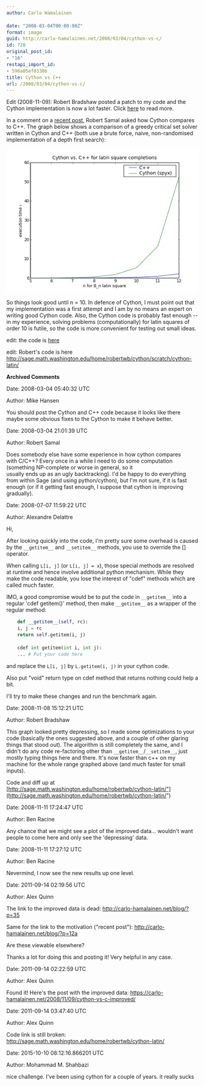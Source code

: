 ```yaml
---
author: Carlo Hamalainen

date: "2008-03-04T00:00:00Z"
format: image
guid: http://carlo-hamalainen.net/2008/03/04/cython-vs-c/
id: 720
original_post_id:
- "16"
restapi_import_id:
- 596a05ef0330b
title: Cython vs C++
url: /2008/03/04/cython-vs-c/
---
```

Edit (2008-11-09): Robert Bradshaw posted a patch to my code and the Cython implementation is now a lot faster. Click [here](/2008/11/09/cython-vs-c-improved/) to read more.

In a comment on a [recent post](/2007/12/18/speeding-up-code-using-cython/), Robert Samal asked how Cython compares to C++. The graph below shows a comparison of a greedy critical set solver written in Cython and C++ (both use a brute force, naive, non-randomised implementation of a depth first search): 

![](/stuff/myfiles/cython-vs-cpp.png) 

So things look good until n = 10. In defence of Cython, I must point out that my implementation was a first attempt and I am by no means an expert on writing good Cython code. Also, the Cython code is probably fast enough -- in my experience, solving problems (computationally) for latin squares of order 10 is futile, so the code is more convenient for testing out small ideas.

edit: the code is [here](http://carlo-hamalainen.net/sage/latin-1.2/)

edit: Robert's code is here <http://sage.math.washington.edu/home/robertwb/cython/scratch/cython-latin/>

**Archived Comments**

Date: 2008-03-04 05:40:32 UTC

Author: Mike Hansen

You should post the Cython and C++ code because it looks like there maybe some obvious fixes to the Cython to make it behave better.

Date: 2008-03-04 21:01:39 UTC

Author: Robert Samal

Does somebody else have some experience in how cython compares  
with C/C++? Every once in a while I need to do some computation (something NP-complete or worse in general, so it  
usually ends up as an ugly backtracking). I'd be happy to do everything from within Sage (and using python/cython), but I'm not sure, if it is fast enough (or if it getting fast enough, I suppose that cython is improving gradually).

Date: 2008-07-07 11:59:22 UTC

Author: Alexandre Delattre

Hi,

After looking quickly into the code, I'm pretty sure some overhead is caused by the ``__getitem__`` and ``__setitem__`` methods, you use to override the [] operator.

When calling ``L[i, j]`` (or ``L[i, j] = x``), those special methods are resolved at runtime and hence involve additional python mechanism. While they make the code readable, you lose the interest of "cdef" methods which are called much faster.

IMO, a good compromise would be to put the code in ``__getitem__`` into a regular 'cdef getitem()' method, then make ``__getitem__`` as a wrapper of the regular method:

```python
    def __getitem__(self, rc):  
    i, j = rc  
    return self.getitem(i, j)

    cdef int getitem(int i, int j):  
    ... # Put your code here
```

and replace the ``L[i, j]`` by ``L.getitem(i, j)`` in your cython code.

Also put "void" return type on cdef method that returns nothing could help a bit.

I'll try to make these changes and run the benchmark again.

Date: 2008-11-08 15:12:21 UTC

Author: Robert Bradshaw

This graph looked pretty depressing, so I made some optimizations to your code (basically the ones suggested above, and a couple of other glaring things that stood out). The algorithm is still completely the same, and I didn't do any code re-factoring other than ``__getitem__``/``__setitem__``, just mostly typing things here and there. It's now faster than c++ on my machine for the whole range graphed above (and much faster for small inputs).

Code and diff up at [http://sage.math.washington.edu/home/robertwb/cython-latin/"](http://sage.math.washington.edu/home/robertwb/cython-latin/")

Date: 2008-11-11 17:24:47 UTC

Author: Ben Racine

Any chance that we might see a plot of the improved data... wouldn't want people to come here and only see the 'depressing' data.

Date: 2008-11-11 17:27:12 UTC

Author: Ben Racine

Nevermind, I now see the new results up one level.

Date: 2011-09-14 02:19:56 UTC

Author: Alex Quinn

The link to the improved data is dead:  <http://carlo-hamalainen.net/blog/?p=35>

Same for the link to the motivation ("recent post"): <http://carlo-hamalainen.net/blog/?p=12a>

Are these viewable elsewhere?

Thanks a lot for doing this and posting it! Very helpful in any case.

Date: 2011-09-14 02:22:59 UTC

Author: Alex Quinn

Found it! Here's the post with the improved data: <https://carlo-hamalainen.net/2008/11/09/cython-vs-c-improved/>

Date: 2011-09-14 03:47:40 UTC

Author: Alex Quinn

Code link is still broken:  
<http://sage.math.washington.edu/home/robertwb/cython-latin/>

Date: 2015-10-10 08:12:16.866201 UTC

Author: Mohammad M. Shahbazi

nice challenge. I've been using cython for a couple of years. it really sucks
